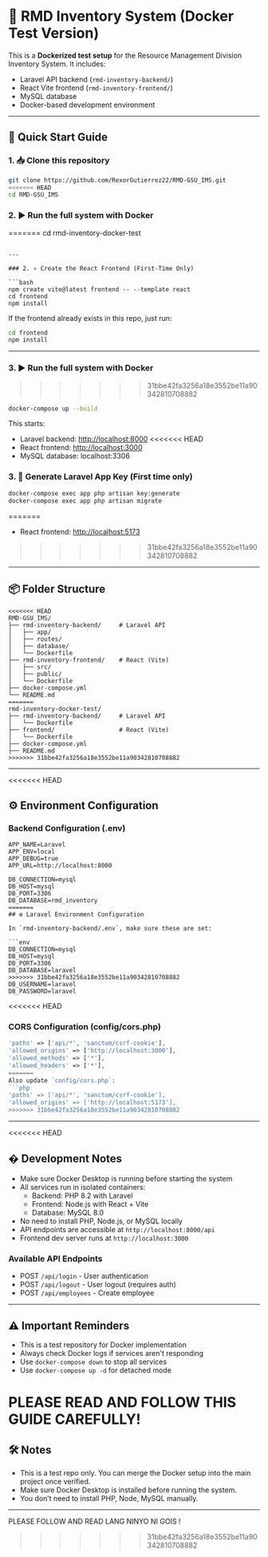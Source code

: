 # 🧪 RMD Inventory System (Docker Test Version)

This is a **Dockerized test setup** for the Resource Management Division Inventory System. It includes:

- Laravel API backend (`rmd-inventory-backend/`)
- React Vite frontend (`rmd-inventory-frontend/`)
- MySQL database
- Docker-based development environment

---

## 🚀 Quick Start Guide

### 1. 📥 Clone this repository

```bash
git clone https://github.com/RexorGutierrez22/RMD-GSU_IMS.git
<<<<<<< HEAD
cd RMD-GSU_IMS
```

### 2. ▶️ Run the full system with Docker
=======
cd rmd-inventory-docker-test
```

---

### 2. ⚛️ Create the React Frontend (First-Time Only)

```bash
npm create vite@latest frontend -- --template react
cd frontend
npm install
```

If the frontend already exists in this repo, just run:

```bash
cd frontend
npm install
```

---

### 3. ▶️ Run the full system with Docker
>>>>>>> 31bbe42fa3256a18e3552be11a90342810708882

```bash
docker-compose up --build
```

This starts:
- Laravel backend: [http://localhost:8000](http://localhost:8000)
<<<<<<< HEAD
- React frontend: [http://localhost:3000](http://localhost:3000)
- MySQL database: localhost:3306

### 3. 🔑 Generate Laravel App Key (First time only)

```bash
docker-compose exec app php artisan key:generate
docker-compose exec app php artisan migrate
```
=======
- React frontend: [http://localhost:5173](http://localhost:5173)
>>>>>>> 31bbe42fa3256a18e3552be11a90342810708882

---

## 📦 Folder Structure

```
<<<<<<< HEAD
RMD-GSU_IMS/
├── rmd-inventory-backend/     # Laravel API
│   ├── app/
│   ├── routes/
│   ├── database/
│   └── Dockerfile
├── rmd-inventory-frontend/    # React (Vite)
│   ├── src/
│   ├── public/
│   └── Dockerfile
├── docker-compose.yml
└── README.md
=======
rmd-inventory-docker-test/
├── rmd-inventory-backend/     # Laravel API
│   └── Dockerfile
├── frontend/                  # React (Vite)
│   └── Dockerfile
├── docker-compose.yml
├── README.md
>>>>>>> 31bbe42fa3256a18e3552be11a90342810708882
```

---

<<<<<<< HEAD
## ⚙️ Environment Configuration

### Backend Configuration (.env)
```env
APP_NAME=Laravel
APP_ENV=local
APP_DEBUG=true
APP_URL=http://localhost:8000

DB_CONNECTION=mysql
DB_HOST=mysql
DB_PORT=3306
DB_DATABASE=rmd_inventory
=======
## ⚙️ Laravel Environment Configuration

In `rmd-inventory-backend/.env`, make sure these are set:

```env
DB_CONNECTION=mysql
DB_HOST=mysql
DB_PORT=3306
DB_DATABASE=laravel
>>>>>>> 31bbe42fa3256a18e3552be11a90342810708882
DB_USERNAME=laravel
DB_PASSWORD=laravel
```

<<<<<<< HEAD
### CORS Configuration (config/cors.php)
```php
'paths' => ['api/*', 'sanctum/csrf-cookie'],
'allowed_origins' => ['http://localhost:3000'],
'allowed_methods' => ['*'],
'allowed_headers' => ['*'],
=======
Also update `config/cors.php`:
```php
'paths' => ['api/*', 'sanctum/csrf-cookie'],
'allowed_origins' => ['http://localhost:5173'],
>>>>>>> 31bbe42fa3256a18e3552be11a90342810708882
```

---

<<<<<<< HEAD
## � Development Notes

- Make sure Docker Desktop is running before starting the system
- All services run in isolated containers:
  - Backend: PHP 8.2 with Laravel
  - Frontend: Node.js with React + Vite
  - Database: MySQL 8.0
- No need to install PHP, Node.js, or MySQL locally
- API endpoints are accessible at `http://localhost:8000/api`
- Frontend dev server runs at `http://localhost:3000`

### Available API Endpoints

- POST `/api/login` - User authentication
- POST `/api/logout` - User logout (requires auth)
- POST `/api/employees` - Create employee

---

## ⚠️ Important Reminders

- This is a test repository for Docker implementation
- Always check Docker logs if services aren't responding
- Use `docker-compose down` to stop all services
- Use `docker-compose up -d` for detached mode

PLEASE READ AND FOLLOW THIS GUIDE CAREFULLY!
=======
## 🛠 Notes

- This is a test repo only. You can merge the Docker setup into the main project once verified.
- Make sure Docker Desktop is installed before running the system.
- You don’t need to install PHP, Node, MySQL manually.

---

PLEASE FOLLOW AND READ LANG NINYO NI GOIS !


>>>>>>> 31bbe42fa3256a18e3552be11a90342810708882
